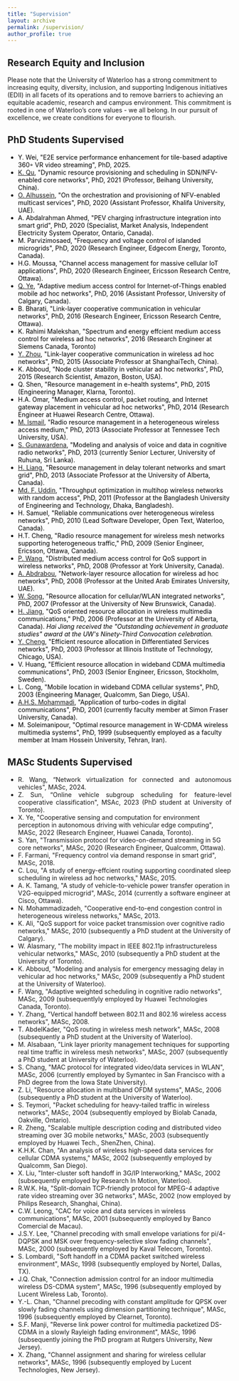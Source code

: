 ```yaml
---
title: "Supervision"
layout: archive
permalink: /supervision/
author_profile: true
---
```


<!-- # Supervision -->

<!-- {% include toc %} -->

## Research Equity and Inclusion

Please note that the University of Waterloo has a strong commitment to increasing equity, diversity, inclusion, and supporting Indigenous initiatives (EDII) in all facets of its operations and to remove barriers to achieving an equitable academic, research and campus environment. This commitment is rooted in one of Waterloo’s core values - we all belong. In our pursuit of excellence, we create conditions for everyone to flourish.


## PhD Students Supervised

<ul style="color:#000000; font-style:normal; font-weight:400; text-transform:none">
  <li>
    Y. Wei, "E2E service performance enhancement for tile-based adaptive 360◦ VR video streaming", PhD, 2025.
  </li>
  <li>
    <a href="https://shi.buaa.edu.cn/qukaige/en/index.htm" target="_blank">K. Qu</a>, "Dynamic resource provisioning and scheduling in SDN/NFV-enabled core networks", PhD, 2021 (Professor, Beihang University, China).
  </li>
  <li>
    <div>
      <a href="https://www.ku.ac.ae/college-people/omar-alhussein" target="_blank">O. Alhussein</a>, "On the orchestration and provisioning of NFV-enabled multicast services", PhD, 2020 (Assistant Professor, Khalifa University, UAE).
    </div>
  </li>
  <li>
    A. Abdalrahman Ahmed, "PEV charging infrastructure integration into smart grid", PhD, 2020 (Specialist, Market Analysis, Independent Electricity System Operator, Ontario, Canada).
  </li>
  <li>
    M. Parvizimosaed, "Frequency and voltage control of islanded microgrids", PhD, 2020 (Research Engineer, Edgecom Energy, Toronto, Canada).
  </li>
  <li>
    H.G. Moussa, "Channel access management for massive cellular IoT applications", PhD, 2020 (Research Engineer, Ericsson Research Centre, Ottawa).
  </li>
  <li>
    <a href="https://profiles.ucalgary.ca/qiang-john-ye" target="_blank">Q. Ye</a>, "Adaptive medium access control for Internet-of-Things enabled mobile ad hoc networks", PhD, 2016 (Assistant Professor, University of Calgary, Canada).
  </li>
  <li>
    B. Bharati, "Link-layer cooperative communication in vehicular networks", PhD, 2016 (Research Engineer,  Ericsson Research Centre, Ottawa).
  </li>
  <li>
    K. Rahimi Malekshan, "Spectrum and energy effcient medium access control for wireless ad hoc networks", 2016 (Research Engineer at Siemens Canada, Toronto)
  </li>
  <li>
    <a href="https://faculty.sist.shanghaitech.edu.cn/faculty/zhouyong/" target="_blank">Y. Zhou</a>, "Link-layer cooperative communication in wireless ad hoc networks", PhD, 2015 (Associate Professor at ShanghaiTech, China).
  </li>
  <li>
    K. Abboud, "Node cluster stability in vehicular ad hoc networks", PhD, 2015 (Research Scientist, Amazon, Boston, USA).
  </li>
  <li>
    Q. Shen, "Resource management in e-health systems", PhD, 2015 (Engineering Manager, Klarna, Toronto).
  </li>
  <li>
    H.A. Omar, "Medium access control, packet routing, and Internet gateway placement in vehicular ad hoc networks", PhD, 2014 (Research Engineer at Huawei Research Centre, Ottawa).
  </li>
  <li>
    <a href="https://sites.google.com/view/m-ismail/home?authuser=0" target="_blank">M. Ismail</a>, "Radio resource management in a heterogeneous wireless access medium," PhD, 2013 (Associate Professor at Tennessee Tech University, USA).
  </li>
  <li>
    <a href="https://www.eng.ruh.ac.lk/team/subodha-gunawardena/" target="_blank">S. Gunawardena</a>, "Modeling and analysis of voice and data in cognitive radio networks", PhD, 2013 (currently Senior Lecturer, University of Ruhuna, Sri Lanka).
  </li>
  <li>
    <a href="http://www.ualberta.ca/~hao2/" target="_blank">H. Liang</a>, "Resource management in delay tolerant networks and smart grid", PhD, 2013 (Associate Professor at the University of Alberta, Canada).
  </li>
  <li>
    <a href="https://eee.buet.ac.bd/people/faculty/dmfu" target="_blank">Md. F. Uddin</a>, "Throughput optimization in multihop wireless networks with random access", PhD, 2011 (Professor at the Bangladesh University of Engineering and Technology, Dhaka, Bangladesh).
  </li>
  <li>
    H. Samuel, "Reliable communications over heterogeneous wireless networks", PhD, 2010 (Lead Software Developer, Open Text, Waterloo, Canada).
  </li>
  <li>
    H.T. Cheng, "Radio resource management for wireless mesh networks supporting heterogeneous traffic," PhD, 2009 (Senior Engineer, Ericsson, Ottawa, Canada).
  </li>
  <li>
    <a href="https://www.eecs.yorku.ca/~pingw/" target="_blank">P. Wang</a>, "Distributed medium access control for QoS support in wireless networks", PhD, 2008 (Professor at York University, Canada).
  </li>
  <li>
    <a href="https://www.linkedin.com/in/atef-abdrabou-ba683b7/?originalSubdomain=ae" target="_blank">A. Abdrabou</a>, "Network-layer resource allocation for wireless ad hoc networks", PhD, 2008 (Professor at the United Arab Emirates University, UAE).
  </li>
  <li>
    <a href="http://www.cs.unb.ca/~wsong/" target="_blank">W. Song</a>, "Resource allocation for cellular/WLAN integrated networks", PhD, 2007 (Professor at the University of New Brunswick, Canada).
  </li>
  <li>
    <a href="https://apps.ualberta.ca/directory/person/hai1" target="_blank">H. Jiang</a>, "QoS oriented resource allocation in wireless multimedia communications," PhD, 2006 (Professor at the University of Alberta, Canada). <em>Hai Jiang received the "Outstanding achievement in graduate studies" award at the UW's Ninety-Third Convocation celebration.</em>
  </li>
  <li>
    <a href="http://www.ece.iit.edu/~yucheng/" target="_blank">Y. Cheng</a>, "Efficient resource allocation in Differentiated Services networks", PhD, 2003 (Professor at Illinois Institute of Technology, Chicago, USA).
  </li>
  <li>
    V. Huang, "Efficient resource allocation in wideband CDMA multimedia communications", PhD, 2003 (Senior Engineer, Ericsson, Stockholm, Sweden).
  </li>
  <li>
    L. Cong, "Mobile location in wideband CDMA cellular systems", PhD, 2003 (Engineering Manager, Qualcomm, San Diego, USA).
  </li>
  <li>
    <a href="http://www.ensc.sfu.ca/people/faculty/atousa/index.html" target="_blank">A.H.S. Mohammadi</a>, "Application of turbo-codes in digital communications", PhD, 2001 (currently faculty member at Simon Fraser University, Canada).
  </li>
  <li>
    M. Soleimanipour, "Optimal resource management in W-CDMA wireless multimedia systems", PhD, 1999 (subsequently employed as a faculty member at Imam Hossein University, Tehran, Iran).
  </li>
</ul>

## MASc Students Supervised

<ul>
  <li style="margin-top:0cm; margin-right:0cm; margin-bottom:0pt; text-align:justify">
    <span>R. Wang, “Network virtualization for connected and autonomous vehicles", MASc, 2024.</span>
  </li>
  <li style="margin-top:0cm; margin-right:0cm; margin-bottom:0pt; text-align:justify">
    <span>Z. Sun, “Online vehicle subgroup scheduling for feature-level cooperative classification", MSAc, 2023 (PhD student at University of Toronto).</span>
  </li>
  <li>
    X. Ye, "Cooperative sensing and computation for environment perception in autonomous driving with vehicular edge computing", MASc, 2022 (Research Engineer, Huawei Canada, Toronto).
  </li>
  <li>
    S. Yan, "Transmission protocol for video-on-demand streaming in 5G core networks", MASc, 2020 (Research Engineer, Qualcomm, Ottawa).
  </li>
  <li>
    F. Farmani, "Frequency control via demand response in smart grid", MASc, 2018.
  </li>
  <li>
    C. Lou, "A study of energy-effcient routing supporting coordinated sleep scheduling in wireless ad hoc networks," MASc, 2015.
  </li>
  <li>
    A. K. Tamang, "A study of vehicle-to-vehicle power transfer operation in V2G-equipped microgrid", MASc, 2014 (currently a software engineer at Cisco, Ottawa).
  </li>
  <li>
    N. Mohammadizadeh, "Cooperative end-to-end congestion control in heterogeneous wireless networks," MASc, 2013.
  </li>
  <li>
    K. Ali, "QoS support for voice packet transmission over cognitive radio networks," MASc, 2010 (subsequently a PhD student at the University of Calgary).
  </li>
  <li>
    W. Alasmary, "The mobility impact in IEEE 802.11p infrastructureless vehicular networks," MASc, 2010 (subsequently a PhD student at the University of Toronto).
  </li>
  <li>
    K. Abboud, "Modeling and analysis for emergency messaging delay in vehicular ad hoc networks," MASc, 2009 (subsequently a PhD student at the University of Waterloo).
  </li>
  <li>
    F. Wang, "Adaptive weighted scheduling in cognitive radio networks", MASc, 2009 (subsequentlyly employed by Huawei Technologies Canada, Toronto).
  </li>
  <li>
    Y. Zhang, "Vertical handoff between 802.11 and 802.16 wireless access networks", MASc, 2008.
  </li>
  <li>
    T. AbdelKader, "QoS routing in wireless mesh network", MASc, 2008 (subsequently a PhD student at the University of Waterloo).
  </li>
  <li>
    M. Alsabaan, "Link layer priority management techniques for supporting real time traffic in wireless mesh networks", MASc, 2007 (subsequently a PhD student at University of Waterloo).
  </li>
  <li>
    S. Chang, "MAC protocol for integrated video/data services in WLAN", MASc, 2006 (currently employed by Symantec in San Francisco with a PhD degree from the Iowa State University).
  </li>
  <li>
    Z. Li, "Resource allocation in multiband OFDM systems", MASc, 2006 (subsequently a PhD student at the University of Waterloo).
  </li>
  <li>
    S. Teymori, "Packet scheduling for heavy-tailed traffic in wireless networks", MASc, 2004 (subsequently employed by Biolab Canada, Oakville, Ontario).
  </li>
  <li>
    R. Zheng, "Scalable multiple description coding and distributed video streaming over 3G mobile networks," MASc, 2003 (subsequently employed by Huawei Tech., ShenZhen, China).
  </li>
  <li>
    K.H.K. Chan, "An analysis of wireless high-speed data services for cellular CDMA systems," MASc, 2002 (subsequently employed by Qualcomm, San Diego).
  </li>
  <li>
    X. Liu, "Inter-cluster soft handoff in 3G/IP Interworking," MASc, 2002 (subsequently employed by Research In Motion, Waterloo).
  </li>
  <li>
    R.W.K. Ha, "Split-domain TCP-friendly protocol for MPEG-4 adaptive rate video streaming over 3G networks", MASc, 2002 (now employed by Philips Research, Shanghai, China).
  </li>
  <li>
    C.W. Leong, "CAC for voice and data services in wireless communications", MASc, 2001 (subsequently employed by Banco Comercial de Macau).
  </li>
  <li>
    J.S.Y. Lee, "Channel precoding with small envelope variations for pi/4-DQPSK and MSK over frequency-selective slow fading channels", MASc, 2000 (subsequently employed by Kaval Telecom, Toronto).
  </li>
  <li>
    S. Lombardi, "Soft handoff in a CDMA packet switched wireless environment", MASc, 1998 (subsequently employed by Nortel, Dallas, TX).
  </li>
  <li>
    J.Q. Chak, "Connection admission control for an indoor multimedia wireless DS-CDMA system", MASc, 1996 (subsequently employed by Lucent Wireless Lab, Toronto).
  </li>
  <li>
    Y.-L. Chan, "Channel precoding with constant amplitude for QPSK over slowly fading channels using dimension partitioning technique", MASc, 1996 (subsequently employed by Clearnet, Toronto).
  </li>
  <li>
    S.F. Manji, "Reverse link power control for multimedia packetized DS-CDMA in a slowly Rayleigh fading environment", MASc, 1996 (subsequently joining the PhD program at Rutgers University, New Jersey).
  </li>
  <li>
    X. Zhang, "Channel assignment and sharing for wireless cellular networks", MASc, 1996 (subsequently employed by Lucent Technologies, New Jersey).
  </li>
</ul>